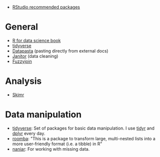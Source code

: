 *   [RStudio recommended packages](https://github.com/rstudio/RStartHere)

# General

* [R for data science book](http://r4ds.had.co.nz/)
* [tidyverse](https://www.tidyverse.org/)
* [Datapasta](https://github.com/MilesMcBain/datapasta) (pasting directly from external docs)
* [Janitor](https://github.com/sfirke/janitor/blob/master/README.md) (data cleaning)
* [Fuzzyjoin](https://github.com/dgrtwo/fuzzyjoin)

# Analysis

* [Skimr](https://github.com/ropenscilabs/skimr)

# Data manipulation

- [tidyverse](https://www.tidyverse.org/): Set of packages for basic data manipulation. I use [tidyr](https://github.com/tidyverse/tidyr) and [dplyr](https://github.com/tidyverse/dplyr) every day.
- [roomba](https://github.com/ropenscilabs/roomba): "This is a package to transform large, multi-nested lists into a more user-friendly format (i.e. a tibble) in R"
- [naniar](https://github.com/njtierney/naniar): For working with missing data.
